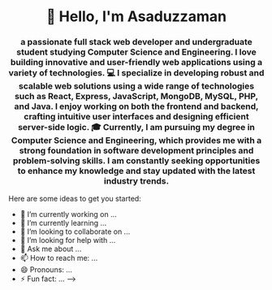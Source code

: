 <h1 align="center">👋 Hello, I'm Asaduzzaman</h1>
<h3 align="center">a passionate full stack web developer and undergraduate student studying Computer Science and Engineering. I love building innovative and user-friendly web applications using a variety of technologies. 
💻 I specialize in developing robust and scalable web solutions using a wide range of technologies such as React, Express, JavaScript, MongoDB, MySQL, PHP, and Java. I enjoy working on both the frontend and backend, crafting intuitive user interfaces and designing efficient server-side logic. 
🎓 Currently, I am pursuing my degree in Computer Science and Engineering, which provides me with a strong foundation in software development principles and problem-solving skills. I am constantly seeking opportunities to enhance my knowledge and stay updated with the latest industry trends.</h3>

Here are some ideas to get you started:

- 🔭 I’m currently working on ...
- 🌱 I’m currently learning ...
- 👯 I’m looking to collaborate on ...
- 🤔 I’m looking for help with ...
- 💬 Ask me about ...
- 📫 How to reach me: ...
- 😄 Pronouns: ...
- ⚡ Fun fact: ...
-->
